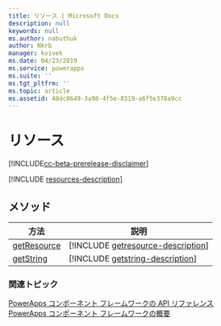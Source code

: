 ```yaml
---
title: リソース | Microsoft Docs
description: null
keywords: null
ms.author: nabuthuk
author: Nkrb
manager: kvivek
ms.date: 04/23/2019
ms.service: powerapps
ms.suite: ''
ms.tgt_pltfrm: ''
ms.topic: article
ms.assetid: 48dc8649-3a98-4f5e-8319-a6f5e378a9cc
---
```


# <a name="resources"></a>リソース

[!INCLUDE[cc-beta-prerelease-disclaimer](../../../includes/cc-beta-prerelease-disclaimer.md)]

[!INCLUDE [resources-description](includes/resources-description.md)]

## <a name="methods"></a>メソッド

|方法 | 説明 |
| ------|-------------|
|[getResource](resources/getresource.md)|[!INCLUDE [getresource-description](resources/includes/getresource-description.md)]|
|[getString](resources/getstring.md)|[!INCLUDE [getstring-description](resources/includes/getstring-description.md)]|


### <a name="related-topics"></a>関連トピック

[PowerApps コンポーネント フレームワークの API リファレンス](../reference/index.md)<br/>
[PowerApps コンポーネント フレームワークの概要](../overview.md)